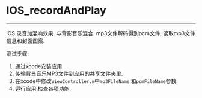 # IOS_recordAndPlay
--------------------

iOS 录音加混响效果. 与背影音乐混合. mp3文件解码得到pcm文件, 读取mp3文件信息和封面图案.

测试步骤:
1. 通过xcode安装应用.
2. 传输背景音乐MP3文件到应用的共享文件夹里.
3. 在xcode中修改`ViewController.m`中`mp3FileName` 和`pcmFileName`参数.
4. 运行应用,检查各项功能.
